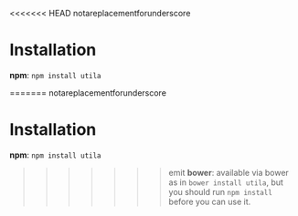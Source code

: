 <<<<<<< HEAD
notareplacementforunderscore

# Installation

**npm**: `npm install utila`

=======
notareplacementforunderscore

# Installation

**npm**: `npm install utila`

>>>>>>> emit
**bower**: available via bower as in `bower install utila`, but you should run `npm install` before you can use it.